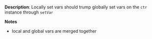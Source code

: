 __Description__: Locally set vars should trump globally set vars on the `ctr` instance through `setVar`

__Notes__

+ local and global vars are merged together